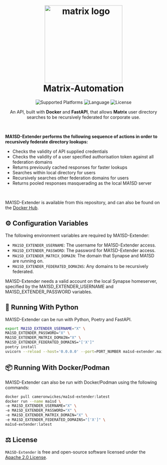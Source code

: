 <h1 align="center">
  <img alt="matrix logo" src="https://www.cameronwickes.co.uk/ma1sd-extender.png" width="250px"/><br/>
  Matrix-Automation
</h1>

<p align="center">
  <img alt="Supported Platforms" src="https://img.shields.io/badge/Platform-Linux-blueviolet?color=blue&style=for-the-badge">
  <img alt="Language" src="https://img.shields.io/badge/Language-Python-blue?color=blueviolet&style=for-the-badge">
  <img alt="License" src="https://img.shields.io/github/license/cameronwickes/ma1sd-extender?color=brightgreen&style=for-the-badge">
</p>

<p align="center">
  An API, built with <b>Docker</b> and <b>FastAPI</b>, that allows <b>Matrix</b> user directory searches to be recursively federated for corporate use.
</p>

</br>

<p>
  <b>MA1SD-Extender performs the following sequence of actions in order to recursively federate directory lookups:</b>
  <ul>
    <li>Checks the validity of API supplied credentials</li>
    <li>Checks the validity of a user specified authorisation token against all federation domains</li>
    <li>Returns previously cached responses for faster lookups</li>
    <li>Searches within local directory for users</li>
    <li>Recursively searches other federation domains for users</li>
    <li>Returns pooled responses masquerading as the local MA1SD server</li>
  </ul>
  
  </br>
  
  MA1SD-Extender is available from this repository, and can also be found on the <a target="_blank" href="https://hub.docker.com/repository/docker/cameronwickes/ma1sd-extender">Docker Hub</a>.
</p>

## ⚙️ Configuration Variables

The following environment variables are required by MA1SD-Extender:

- `MA1SD_EXTENDER_USERNAME`: The username for MA1SD-Extender access.
- `MA1SD_EXTENDER_PASSWORD`: The password for MA1SD-Extender access.
- `MA1SD_EXTENDER_MATRIX_DOMAIN`: The domain that Synapse and MA1SD are running on.
- `MA1SD_EXTENDER_FEDERATED_DOMAINS`: Any domains to be recursively federated.

MA1SD-Extender needs a valid account on the local Synapse homeserver, specified by the MA1SD_EXTENDER_USERNAME and MA1SD_EXTENDER_PASSWORD variables.

## 🐍 Running With Python

MA1SD-Extender can be run with Python, Poetry and FastAPI.

```bash
export MA1SD_EXTENDER_USERNAME="X" \
MA1SD_EXTENDER_PASSWORD="X" \
MA1SD_EXTENDER_MATRIX_DOMAIN="X" \
MA1SD_EXTENDER_FEDERATED_DOMAINS="['X']"
poetry install
uvicorn --reload --host='0.0.0.0' --port=PORT_NUMBER ma1sd-extender.main:app
```

## 📦 Running With Docker/Podman

MA1SD-Extender can also be run with Docker/Podman using the following commands:

```bash
docker pull cameronwickes/ma1sd-extender:latest
docker run --name ma1sd \
-e MA1SD_EXTENDER_USERNAME="X" \
-e MA1SD_EXTENDER_PASSWORD="X" \
-e MA1SD_EXTENDER_MATRIX_DOMAIN="X" \
-e MA1SD_EXTENDER_FEDERATED_DOMAINS="['X']" \
ma1sd-extender:latest
```

## ⚖️ License

`MA1SD-Extender` is free and open-source software licensed under the [Apache 2.0 License](https://github.com/cameronwickes/ma1sd-extender/blob/main/LICENSE).
